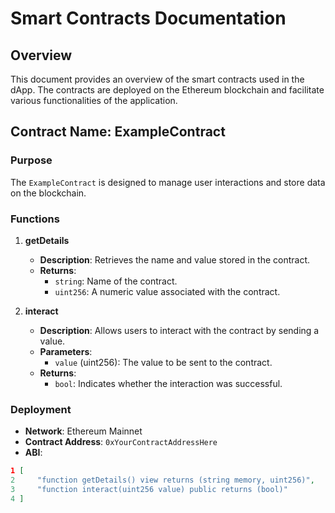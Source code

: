 # Smart Contracts Documentation

## Overview
This document provides an overview of the smart contracts used in the dApp. The contracts are deployed on the Ethereum blockchain and facilitate various functionalities of the application.

## Contract Name: ExampleContract
### Purpose
The `ExampleContract` is designed to manage user interactions and store data on the blockchain.

### Functions
1. **getDetails**
   - **Description**: Retrieves the name and value stored in the contract.
   - **Returns**: 
     - `string`: Name of the contract.
     - `uint256`: A numeric value associated with the contract.

2. **interact**
   - **Description**: Allows users to interact with the contract by sending a value.
   - **Parameters**:
     - `value` (uint256): The value to be sent to the contract.
   - **Returns**: 
     - `bool`: Indicates whether the interaction was successful.

### Deployment
- **Network**: Ethereum Mainnet
- **Contract Address**: `0xYourContractAddressHere`
- **ABI**: 
```json
1 [
2     "function getDetails() view returns (string memory, uint256)",
3     "function interact(uint256 value) public returns (bool)"
4 ]
```
